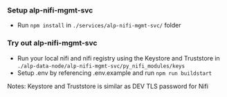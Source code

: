 ### Setup alp-nifi-mgmt-svc 
- Run `npm install` in `./services/alp-nifi-mgmt-svc/` folder

### Try out alp-nifi-mgmt-svc 
- Run your local nifi and nifi registry using the Keystore and Truststore in `./alp-data-node/alp-nifi-mgmt-svc/py_nifi_modules/keys`
- Setup .env by referencing .env.example and run `npm run buildstart`

Notes: Keystore and Truststore is similar as DEV TLS password for Nifi
